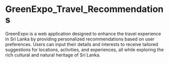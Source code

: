 # GreenExpo_Travel_Recommendations
GreenExpo is a web application designed to enhance the travel experience in Sri Lanka by providing personalized recommendations based on user preferences. Users can input their details and interests to receive tailored suggestions for locations, activities, and experiences, all while exploring the rich cultural and natural heritage of Sri Lanka.
